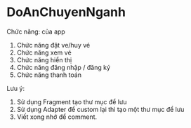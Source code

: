 # DoAnChuyenNganh
Chức năng: của app
 1. Chức năng đặt ve/huy vé
 2. Chức năng xem vé
 3. Chức năng hiển thị
 5. Chức năng đăng nhập / đăng ký
 6. Chức năng thanh toán
 
 
 
 Lưu ý:
  1.  Sử dụng Fragment tạo thư mục để lưu
  2. Sử dụng Adapter để custom lại thì tạo một thư mục để lưu
  3. Viết xong nhớ để comment.
 
 
